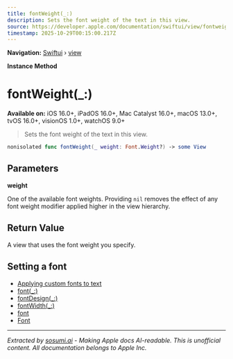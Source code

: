 ```yaml
---
title: fontWeight(_:)
description: Sets the font weight of the text in this view.
source: https://developer.apple.com/documentation/swiftui/view/fontweight(_:)
timestamp: 2025-10-29T00:15:00.217Z
---
```


**Navigation:** [Swiftui](/documentation/swiftui) › [view](/documentation/swiftui/view)

**Instance Method**

# fontWeight(_:)

**Available on:** iOS 16.0+, iPadOS 16.0+, Mac Catalyst 16.0+, macOS 13.0+, tvOS 16.0+, visionOS 1.0+, watchOS 9.0+

> Sets the font weight of the text in this view.

```swift
nonisolated func fontWeight(_ weight: Font.Weight?) -> some View
```

## Parameters

**weight**

One of the available font weights. Providing `nil` removes the effect of any font weight modifier applied higher in the view hierarchy.



## Return Value

A view that uses the font weight you specify.

## Setting a font

- [Applying custom fonts to text](/documentation/swiftui/applying-custom-fonts-to-text)
- [font(_:)](/documentation/swiftui/view/font(_:))
- [fontDesign(_:)](/documentation/swiftui/view/fontdesign(_:))
- [fontWidth(_:)](/documentation/swiftui/view/fontwidth(_:))
- [font](/documentation/swiftui/environmentvalues/font)
- [Font](/documentation/swiftui/font)

---

*Extracted by [sosumi.ai](https://sosumi.ai) - Making Apple docs AI-readable.*
*This is unofficial content. All documentation belongs to Apple Inc.*
